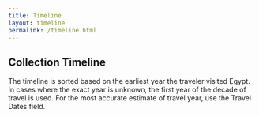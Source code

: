 ```yaml
---
title: Timeline
layout: timeline
permalink: /timeline.html
---
```


## Collection Timeline

The timeline is sorted based on the earliest year the traveler visited Egypt. In cases where the exact year is unknown, the first year of the decade of travel is used. For the most accurate estimate of travel year, use the Travel Dates field.